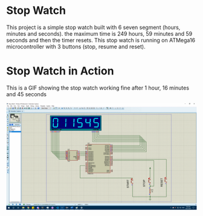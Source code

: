 
# Stop Watch

This project is a simple stop watch built with 6 seven segment (hours, minutes and seconds).
the maximum time is 249 hours, 59 minutes and 59 seconds and then the timer resets.
This stop watch is running on ATMega16 microcontroller with 3 buttons
(stop, resume and reset).

# Stop Watch in Action
This is a GIF showing the stop watch working fine after 1 hour, 16 minutes and 45 seconds

<img src="Images/stop_watch_in_action.gif">


